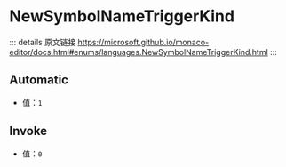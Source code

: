 # NewSymbolNameTriggerKind
        
::: details 原文链接
https://microsoft.github.io/monaco-editor/docs.html#enums/languages.NewSymbolNameTriggerKind.html
:::

## Automatic
- 值：`1`
## Invoke
- 值：`0`
